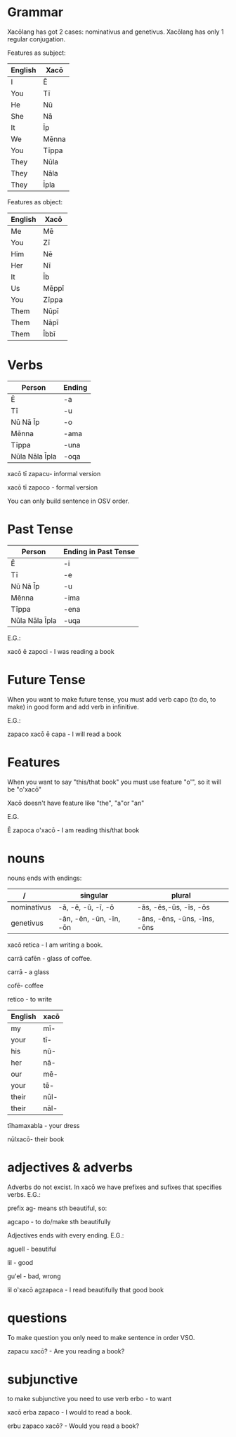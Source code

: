 
# Grammar


Xacōlang has got 2 cases: nominativus and genetivus. Xacōlang has only 1 regular conjugation. 

Features as subject:

English|Xacō
-------|----
I | Ē
You | Tī
He | Nū 
She | Nā 
It | Īp
We | Mēnna
You | Tīppa
They | Nūla
They | Nāla
They | Īpla 

Features as object:

English|Xacō
-------|----
Me|Mē
You|Zī
Him|Nē
Her|Nī
It|Īb 
Us|Mēppī 
You|Zīppa
Them|Nūpī 
Them|Nāpī
Them|Ībbī



# Verbs

Person|Ending
------|------
Ē|-a
Tī|-u
Nū Nā Īp|-o
Mēnna|-ama
Tīppa|-una
Nūla Nāla Īpla|-oqa

xacō tī zapacu- informal version

xacō tī zapoco  - formal version

You can only build sentence in OSV order.

# Past Tense

Person|Ending in Past Tense
------|----------------------
Ē|-i
Tī|-e
Nū Nā Īp|-u
Mēnna|-ima
Tīppa|-ena
Nūla Nāla Īpla|-uqa

E.G.:

xacō ē zapoci - I was reading a book

# Future Tense

When you want to make future tense, you must add verb capo (to do, to make) in good form and add verb in infinitive.

E.G.:

zapaco xacō ē capa - I will read a book

# Features

When you want to say "this/that book" you must use feature "o'", so it will be "o'xacō"

Xacō doesn't have feature like "the", "a"or "an"

E.G.

Ē zapoca o'xacō - I am reading this/that book


# nouns

nouns ends with endings:

  /        |singular|plural
-----------|--------|-------
nominativus|-ā, -ē, -ū, -ī, -ō|-ās, -ēs,-ūs, -īs, -ōs|
genetivus|-ān, -ēn, -ūn, -īn, -ōn|-āns, -ēns, -ūns, -īns, -ōns|


xacō retica - I am writing a book.

carrā cafēn - glass of coffee.

carrā - a glass

cofē- coffee

retico - to write





English|xacō
-------|----
my|mī-
your|tī-
his|nū-
her|nā-
our|mē-
your|tē-
their|nūl-
their|nāl-

tīhamaxabla - your dress

nūlxacō- their book

# adjectives & adverbs

Adverbs do not excist. In xacō we have prefixes and sufixes that specifies verbs. E.G.:

prefix ag- means sth beautiful, so:


agcapo - to do/make sth beautifully

Adjectives ends with every ending. E.G.:

aguell - beautiful

lil - good

gu'el - bad, wrong

lil o'xacō agzapaca - I read beautifully that good book

# questions

To make question you only need to make sentence in order VSO.

zapacu xacō? - Are you reading a book?

# subjunctive

to make subjunctive you need to use verb erbo - to want

xacō erba zapaco - I would to read a book.

erbu zapaco xacō? - Would you read a book?



